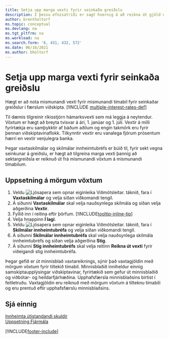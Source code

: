 ```yaml
---
title: Setja upp marga vexti fyrir seinkaða greiðslu
description: Í þessu efnisatriði er sagt hvernig á að reikna út gjöld með mörgum vöxtum fyrir tiltekið tímabil.
author: brentholtorf
ms.topic: conceptual
ms.devlang: na
ms.tgt_pltfrm: na
ms.workload: na
ms.search.form: '6, 431, 432, 572'
ms.date: 06/16/2021
ms.author: bholtorf
---
```

# <a name="set-up-multiple-interest-rates-for-delayed-payment"></a>Setja upp marga vexti fyrir seinkaða greiðslu

Hægt er að nota mismunandi vexti fyrir mismunandi tímabil fyrir seinkaðar greiðslur í færslum viðskipta. [!INCLUDE [multiple-interest-rates-def](includes/multiple-interest-rates-def.md)]

Til dæmis tilgreinir ríkisstjórn hámarksvexti sem má leggja á neytendur. Vöxtum er hægt að breyta tvisvar á ári, 1. janúar og 1. júlí. Vextir á milli fyrirtækja eru samþykktir af báðum aðilum og engin takmörk eru fyrir þennan viðskiptavinaflokk. Tilkynntir vextir eru vanalega fjórum prósentum hærri en vextir venjulegra banka.

Þegar vaxtaskilmálar og skilmálar innheimtubréfs er búið til, fyrir sekt vegna seinkunar á greiðslu, er hægt að tilgreina marga vexti þannig að sektargreiðsla er reiknuð út frá mismunandi vöxtum á mismunandi tímabilum.  

## <a name="to-set-up-multiple-interest-rates"></a>Uppsetning á mörgum vöxtum

1. Veldu ![Ljósapera sem opnar eiginleika Viðmótsleitar.](media/ui-search/search_small.png "Segðu mér hvað þú vilt gera") táknið, fara í **Vaxtaskilmálar** og velja síðan viðkomandi tengil.  
2. Á síðunni **Vaxtaskilmálar** skal velja nauðsynlega skilmála og síðan velja aðgerðina **Vextir**.  
3. Fyllið inn í reitina eftir þörfum. [!INCLUDE[tooltip-inline-tip](includes/tooltip-inline-tip_md.md)]
4. Velja hnappinn **Í lagi**.  
5. Veldu ![Ljósapera sem opnar eiginleika Viðmótsleitar.](media/ui-search/search_small.png "Segðu mér hvað þú vilt gera") táknið, fara í **Skilmálar innheimtubréfa** og velja síðan viðkomandi tengil.  
6. Á síðunni **Skilmálar innheimtubréfa** skal velja nauðsynlega skilmála innheimtubréfs og síðan velja aðgerðina **Stig**.  
7. Á síðunni **Stig innheimtubréfs** skal velja reitinn **Reikna út vexti** fyrir viðeigandi stig innheimtubréfa.  

Þegar gefið er út minnisblað vaxtareiknings, sýnir það vaxtagjöldin með mörgum vöxtum fyrir tiltekið tímabil. Minnisblaðið inniheldur einnig samskiptaupplýsingar viðskiptavinar, fyrirtækið sem gefur út minnisblaðið og viðbótar- og heildarfjárhæðina. Upphafsfærsla minnisblaðsins birtist í feitletruðu. Vaxtagjöldin eru reiknuð með mörgum vöxtum á tilteknu tímabili og eru prentuð eftir upphafsfærslu minnisblaðsins.  

## <a name="see-also"></a>Sjá einnig

[Innheimta útistandandi skuldir](receivables-collect-outstanding-balances.md)  
[Uppsetning Fjármála](finance-setup-finance.md)


[!INCLUDE[footer-include](includes/footer-banner.md)]
